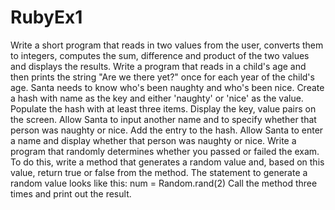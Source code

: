 # RubyEx1

Write a short program that reads in two values from the user, converts them to integers, computes the sum, difference and product of the two values and displays the results.
Write a program that reads in a child's age and then prints the string "Are we there yet?" once for each year of the child's age.
Santa needs to know who's been naughty and who's been nice.  Create a hash with name as the key and either 'naughty' or 'nice' as the value. Populate the hash with at least three items.  Display the key, value pairs on the screen.  Allow Santa to input another name and to specify whether that person was naughty or nice.  Add the entry to the hash.  Allow Santa to enter a name and display whether that person was naughty or nice.
Write a program that randomly determines whether you passed or failed the exam.  To do this, write a method that generates a random value and, based on this value,  return true or false from the method.  The statement to generate a random value looks like this:
num = Random.rand(2)
Call the method three times and print out the result.
